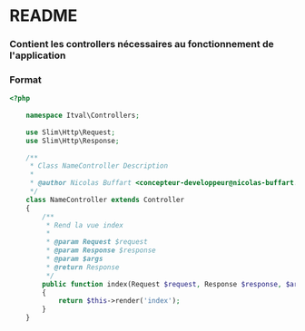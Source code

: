 # README #

### Contient les controllers nécessaires au fonctionnement de l'application ###

### Format ###
```PHP
<?php
    
    namespace Itval\Controllers;
    
    use Slim\Http\Request;
    use Slim\Http\Response;
    
    /**
     * Class NameController Description
     *
     * @author Nicolas Buffart <concepteur-developpeur@nicolas-buffart.fr>
     */
    class NameController extends Controller
    {
        /**
         * Rend la vue index
         *
         * @param Request $request
         * @param Response $response
         * @param $args
         * @return Response
         */
        public function index(Request $request, Response $response, $args): Response
        {
            return $this->render('index');
        }
    }
```